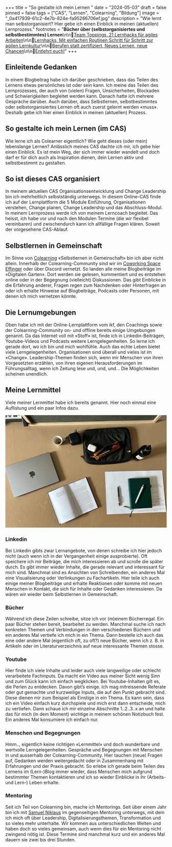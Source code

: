 +++
title = "So gestalte ich mein Lernen "
date = "2024-05-03"
draft = false
pinned = false
tags = ["CAS", "Lernen", "Colearning", "Bildung"]
image = "_0a417939-61c2-4e7b-824e-fa95266706ef.jpg"
description = "Wie lernt man selbstorganisiert? Hier gebe ich einen Einblick in meinen (aktuellen) Lernprozess."
footnotes = "**Bücher über (selbstorganisiertes und selbstbestimmtes) Lernen**\n\n📕[Team Toppings, 21 Lernhacks für agiles Arbeiten](https://www.exlibris.ch/de/buecher-buch/deutschsprachige-buecher/franziska-schleuter/team-toppings/id/9783800671939/)\n\n📕[Lernhacks, Mit einfachen Routinen Schritt für Schritt zur agilen Lernkultur](https://www.exlibris.ch/de/buecher-buch/deutschsprachige-buecher/thomas-tillmann/lernhacks/id/9783800664986/)\n\n📕[Berufen statt zertifiziert, Neues Lernen, neue Chancen](https://www.exlibris.ch/de/buecher-buch/deutschsprachige-buecher/anja-c-wagner/berufen-statt-zertifiziert/id/9783035518689/)\n\n📕[Entlehrt euch!](https://www.exlibris.ch/de/buecher-buch/deutschsprachige-buecher/rolf-arnold/entlehrt-euch/id/9783035504590/)"
+++
## **Einleitende Gedanken**

In einem Blogbeitrag habe ich darüber geschrieben, dass das Teilen des Lernens etwas persönliches ist oder sein kann. Ich meine das Teilen des Lernprozesses, der auch von (vielen) Fragen, Unsicherheiten, Blockaden und Schwierigkeiten begleitet werden kann. Danach hatte ich mehrere Gespräche darüber. Auch darüber, dass Selbstlernen, selbstbestimmtes oder selbstorganisiertes Lernen oft auch zuerst gelernt werden «muss». Deshalb gebe ich hier einen Einblick in meinen (aktuellen) Prozess. 

## **So gestalte ich mein Lernen (im CAS)**

Wie lerne ich als Colearner eigentlich? Wie geht dieses (oder mein) lebenslange Lernen? Anlässlich meines CAS dachte ich mir, ich gebe hier einen Einblick. Es ist mein Weg, der sich immer wieder wandelt und doch darf er für dich auch als Inspiration dienen, dein Lernen aktiv und selbstbestimmt zu gestalten.

## **So ist dieses CAS organisiert**

In meinem aktuellen CAS Organisationsentwicklung und Change Leadership bin ich mehrheitlich selbstständig unterwegs. In diesem Online-CAS finde ich auf der Lernplattform die 5 Module Einführung, Organisationen verstehen, Change planen, Change Leadership und das Abschluss-Modul. In meinem Lernprozess werde ich von meinem Lerncoach begleitet. Das heisst, ich habe vor und nach den Modulen Termine (die wir flexibel vereinbaren) und zwischendurch kann ich allfällige Fragen klären. Soweit der vorgesehene CAS-Ablauf. 

## **Selbstlernen in Gemeinschaft**

Im Sinne von [Colearning](https://www.colearning.org) «Selbstlernen in Gemeinschaft» bin ich aber nicht allein. Innerhalb der Colearning-Community sind wir im [Coworking Space Effinger](https://www.effinger.ch) oder über Discord vernetzt. So landen alle meine Blogbeiträge im «Digitalen Garten». Dort werden sie gelesen, kommentiert und es entstehen online oder in der Begegnung (vielleicht) Diskussionen. Das gibt Einblicke in die Erfahrung anderer, Fragen regen zum Nachdenken oder Hinterfragen an oder ich erhalte Hinweise auf Blogbeiträge, Podcasts oder Personen, mit denen ich mich vernetzen könnte. 

## **Die Lernumgebungen**

Oben habe ich mit der Online-Lernplattform vom ikf, den Coachings sowie der Colearning-Community on- und offline bereits einige Umgebungen genannt. Da das Internet voll mit «Stoff» ist, finde ich in Linkedin-Beiträgen, Youtube-Videos und Podcasts weitere Lerngelegenheiten. So lerne ich gerade dort, wo ich bin und mich wohlfühle. Auch das echte Leben bietet viele Lerngelegenheiten. Organisationen sind überall und vieles ist im «Change». Leadership-Themen finden sich, wenn mir Menschen von ihren Vorgesetzten erzählen, von ihren eigenen Herausforderungen im Führungsalltag, wenn ich Zeitung lese und, und, und… Die Möglichkeiten scheinen unendlich.  

## **Meine Lernmittel**

Viele meiner Lernmittel habe ich bereits genannt. Hier noch einmal eine Auflistung und ein paar Infos dazu. 

![](img_9387.jpg)

### **Linkedin**

Bei Linkedin gibts zwar Lernangebote, von denen schreibe ich hier jedoch nicht (auch wenn ich in der Vergangenheit einige ausprobierte). Oft speichere ich mir Beiträge, die mich interessieren ab und scrolle die später durch. Es gibt immer wieder Inhalte, die gerade relevant und interessant für mich sind. Manchmal sind es Ansichten von Schreibenden, ein anderes Mal eine Visualisierung oder Verlinkungen zu Fachartikeln. Hier teile ich auch einige meiner Blogbeiträge und erhalte Reaktionen oder komme mit neuen Menschen in Kontakt, die sich für Inhalte oder Gedanken interessieren. Da wären wir wieder beim Selbstlernen in Gemeinschaft. 

### **Bücher** 

Während ich diese Zeilen schreibe, sitze ich vor (m)einem Bücherregal. Ein paar Bücher stehen bereit, bearbeitet zu werden. Manchmal suche ich nach konkreten Themen und Verbindungen in den verschiedenen Büchern und ein anderes Mal vertiefe ich mich in ein Thema. Dann bestelle ich auch das eine oder andere Mal (eigentlich oft, zu oft?) neue Bücher, wenn ich z. B. in Artikeln oder im Literaturverzeichnis auf neue interessante Themen stosse. 

### **Youtube**

Hier finde ich viele Inhalte und leider auch viele langweilige oder schlecht verarbeitete Fachinputs. Da macht ein Video aus meiner Sicht wenig Sinn und zum Glück kann ich einfach wegklicken. Bei Youtube-Inhalten gilt es, die Perlen zu entdecken. Davon gibt’s einige. Ich mag mitreissende Referate oder gut gemachte und kurzweilige Inputs, die auf den Punkt gebracht sind. Diese dienen mir zum Beispiel als Einstige in ein Thema. Es kann sein, dass ich ein Video einfach kurz durchspiele und mich erst dann entscheide, mich zu vertiefen. Dann schaue ich mir einzelne Abschnitte 1..2..3..x an und halte das für mich (in dem Moment) wichtige in meinem schönen Notizbuch fest. Ein anderes Mal konsumiere ich einfach nur. 

### **Menschen und Begegnungen**

Hmm.., eigentlich keine richtigen «Lernmittel» und doch wunderbare und wertvolle Lerngelegenheiten. Gespräche und Begegnungen mit Menschen in und ausserhalb der Colearning-Community. Hier tauchen (neue) Fragen auf, Gedanken werden weitergedacht oder in Zusammenhang mit Erfahrungen und der Praxis gebracht. So erlebe ich gerade beim Teilen des Lernens im (Lern-)Blog immer wieder, dass Menschen mich aufgrund bestimmter Themen kontaktieren und ich so wieder Einblicke in ihr (Arbeits- und Lern-) Leben erhalte. 

### **Mentoring**

Seit ich Teil von Colearning bin, mache ich Mentorings. Seit über einem Jahr bin ich mit [Samuel Niklaus](https://projectlead.ch) im gegenseitigen Mentoring unterwegs, mit dem ich mich oft über Leadership, Digitalisierungsthemen, Transformation und so vieles mehr unterhalte. Wir kommen aus unterschiedlichen Welten und haben doch so vieles gemeinsam, auch wenn dies für ein Mentoring nicht zwingend nötig ist. Diese Termine sind manchmal kurz und ein anderes Mal dauern sie zwei bis drei Stunden.





<script class="podigee-podcast-player" src="https://player.podigee-cdn.net/podcast-player/javascripts/podigee-podcast-player.js" data-configuration="https://entwicklungsfreiraum-siebenminuten.podigee.io/5-new-episode/embed?context=external"></script>